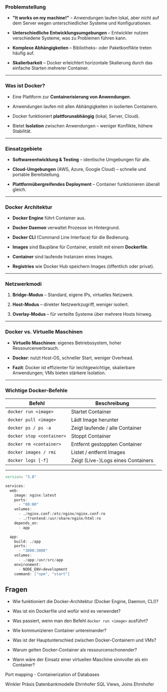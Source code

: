 ### **Problemstellung**

- **"It works on my machine!"** – Anwendungen laufen lokal, aber nicht auf dem Server wegen unterschiedlicher Systeme und Konfigurationen.
    
- **Unterschiedliche Entwicklungsumgebungen** – Entwickler nutzen verschiedene Systeme, was zu Problemen führen kann.
    
- **Komplexe Abhängigkeiten** – Bibliotheks- oder Paketkonflikte treten häufig auf.
    
- **Skalierbarkeit** – Docker erleichtert horizontale Skalierung durch das einfache Starten mehrerer Container.
    

---

###  **Was ist Docker?**

- Eine Plattform zur **Containerisierung von Anwendungen**.
    
- Anwendungen laufen mit allen Abhängigkeiten in isolierten Containern.
    
- Docker funktioniert **plattforunabhängig** (lokal, Server, Cloud).
    
- Bietet **Isolation** zwischen Anwendungen – weniger Konflikte, höhere Stabilität.
    

---

###  **Einsatzgebiete**

- **Softwareentwicklung & Testing** – identische Umgebungen für alle.
    
- **Cloud-Umgebungen** (AWS, Azure, Google Cloud) – schnelle und portable Bereitstellung.
    
- **Plattformübergreifendes Deployment** – Container funktionieren überall gleich.
    

---

###  **Docker Architektur**

- **Docker Engine** führt Container aus.
    
- **Docker Daemon** verwaltet Prozesse im Hintergrund.
    
- **Docker CLI** (Command Line Interface) für die Bedienung.
    
- **Images** sind Baupläne für Container, erstellt mit einem **Dockerfile**.
    
- **Container** sind laufende Instanzen eines Images.
    
- **Registries** wie Docker Hub speichern Images (öffentlich oder privat).
    

---

###  **Netzwerkmodi**

1. **Bridge-Modus** – Standard, eigene IPs, virtuelles Netzwerk.
    
2. **Host-Modus** – direkter Netzwerkzugriff, weniger isoliert.
    
3. **Overlay-Modus** – für verteilte Systeme über mehrere Hosts hinweg.
    

---

###  **Docker vs. Virtuelle Maschinen**

- **Virtuelle Maschinen**: eigenes Betriebssystem, hoher Ressourcenverbrauch.
    
- **Docker**: nutzt Host-OS, schneller Start, weniger Overhead.
    
- **Fazit**: Docker ist effizienter für leichtgewichtige, skalierbare Anwendungen; VMs bieten stärkere Isolation.
    

---

###  **Wichtige Docker-Befehle**

|Befehl|Beschreibung|
|---|---|
|`docker run <image>`|Startet Container|
|`docker pull <image>`|Lädt Image herunter|
|`docker ps / ps -a`|Zeigt laufende / alle Container|
|`docker stop <container>`|Stoppt Container|
|`docker rm <container>`|Entfernt gestoppten Container|
|`docker images / rmi`|Listet / entfernt Images|
|`docker logs [-f]`|Zeigt (Live-)Logs eines Containers|

---

```d
version: "3.8"

services:
  web:
    image: nginx:latest
    ports:
      - "80:80"
    volumes:
      - ./nginx.conf:/etc/nginx/nginx.conf:ro
      - ./frontend:/usr/share/nginx/html:ro
    depends_on:
      - app

  app:
    build: ./app
    ports:
      - "3000:3000"
    volumes:
      - ./app:/usr/src/app
    environment:
      - NODE_ENV=development
    command: ["npm", "start"]

```
## Fragen

- Wie funktioniert die Docker-Architektur (Docker Engine, Daemon, CLI)?

- Was ist ein Dockerfile und wofür wird es verwendet?

- Was passiert, wenn man den Befehl `docker run <image>` ausführt?

- Wie kommunizieren Container untereinander?

- Was ist der Hauptunterschied zwischen Docker-Containern und VMs?
    
- Warum gelten Docker-Container als ressourcenschonender?
    
- Wann wäre der Einsatz einer virtuellen Maschine sinnvoller als ein Container?


Port mapping - Containerization of Databases


Winkler Präsis
Datenbankmodelle Ehrnhofer
SQL Views, Joins Ehrnhofer